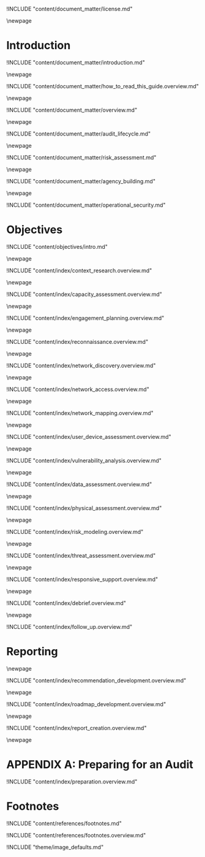 	
<!-- License -->

!INCLUDE "content/document_matter/license.md"

\newpage

<!-- Introduction -->

# Introduction

!INCLUDE "content/document_matter/introduction.md"

\newpage

!INCLUDE "content/document_matter/how_to_read_this_guide.overview.md"

\newpage

<!-- Overview -->

!INCLUDE "content/document_matter/overview.md"

\newpage

<!-- Audit Lifecyce -->

!INCLUDE "content/document_matter/audit_lifecycle.md"

\newpage
<!-- Risk Modeling -->

!INCLUDE "content/document_matter/risk_assessment.md"

\newpage
<!-- Agency Building -->

!INCLUDE "content/document_matter/agency_building.md"

\newpage
<!-- Operational Security -->

!INCLUDE "content/document_matter/operational_security.md"


# Objectives

!INCLUDE "content/objectives/intro.md"

\newpage
<!-- Audit Scoping-->

!INCLUDE "content/index/context_research.overview.md"

\newpage

!INCLUDE "content/index/capacity_assessment.overview.md"

\newpage
<!-- Engagement Planning-->

!INCLUDE "content/index/engagement_planning.overview.md"

\newpage
<!-- Recon-->

!INCLUDE "content/index/reconnaissance.overview.md"

\newpage
<!-- Network Discovery-->

!INCLUDE "content/index/network_discovery.overview.md"

\newpage
<!-- Network Access -->

!INCLUDE "content/index/network_access.overview.md"

\newpage
<!-- Network Mapping -->

!INCLUDE "content/index/network_mapping.overview.md"

\newpage
<!-- User Device Assessment -->

!INCLUDE "content/index/user_device_assessment.overview.md"

\newpage
<!-- Vulnerability Analysis -->

!INCLUDE "content/index/vulnerability_analysis.overview.md"

\newpage
<!-- Data Assessment (assets) -->

!INCLUDE "content/index/data_assessment.overview.md"

\newpage
<!-- Physical Assessment -->

!INCLUDE "content/index/physical_assessment.overview.md"

\newpage
<!-- Risk Modeling -->

!INCLUDE "content/index/risk_modeling.overview.md"

\newpage
<!-- Threat Assessment -->

!INCLUDE "content/index/threat_assessment.overview.md"

\newpage
<!-- Responsive Support -->

!INCLUDE "content/index/responsive_support.overview.md"

\newpage
<!-- Debrief -->

!INCLUDE "content/index/debrief.overview.md"


\newpage
<!-- Follow Up -->

!INCLUDE "content/index/follow_up.overview.md"

# Reporting

\newpage
<!-- Recommendation Development -->

!INCLUDE "content/index/recommendation_development.overview.md"

\newpage
<!-- Roadmap Development -->

!INCLUDE "content/index/roadmap_development.overview.md"

\newpage
<!-- Reporting Creation -->

!INCLUDE "content/index/report_creation.overview.md"

\newpage

# APPENDIX A: Preparing for an Audit

<!-- Audit Prep-->
!INCLUDE "content/index/preparation.overview.md"

# Footnotes

<!-- Load Footnotes -->
!INCLUDE "content/references/footnotes.md"

<!-- Update Footnotes for overview -->
!INCLUDE "content/references/footnotes.overview.md"

<!-- Load Default Images -->
!INCLUDE "theme/image_defaults.md"

